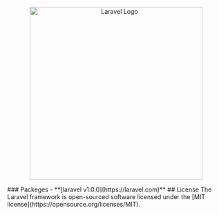 <p align="center"><a href="https://laravel.com" target="_blank"><img src="https://raw.githubusercontent.com/laravel/art/master/logo-lockup/5%20SVG/2%20CMYK/1%20Full%20Color/laravel-logolockup-cmyk-red.svg" width="400" alt="Laravel Logo"></a></p>
### Packeges
- **[laravel v1.0.0](https://laravel.com)**
## License
The Laravel framework is open-sourced software licensed under the [MIT license](https://opensource.org/licenses/MIT).
